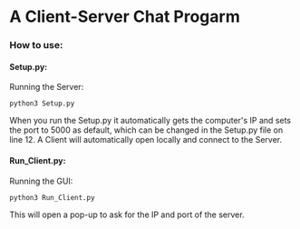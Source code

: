 # A Client-Server Chat Progarm

### How to use:

#### Setup.py:

Running the Server:

```shell
python3 Setup.py
```

When you run the Setup.py it automatically gets the computer's IP and sets the port to 5000 as default, which can be changed in the Setup.py file on line 12. A Client will automatically open locally and connect to the Server.

#### Run_Client.py:

Running the GUI:

```shell
python3 Run_Client.py
```

This will open a pop-up to ask for the IP and port of the server.